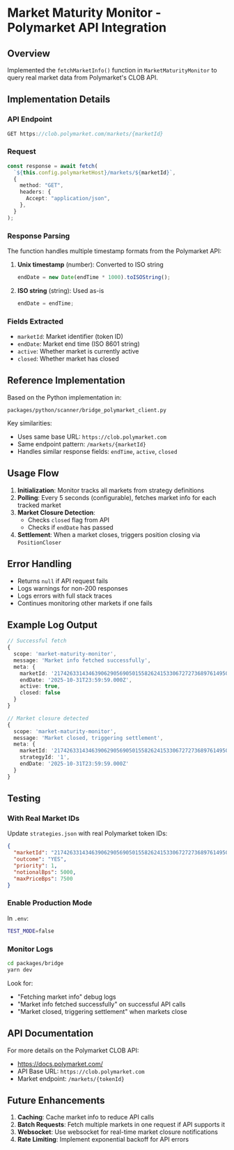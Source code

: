 # Market Maturity Monitor - Polymarket API Integration

## Overview

Implemented the `fetchMarketInfo()` function in `MarketMaturityMonitor` to query real market data from Polymarket's CLOB API.

## Implementation Details

### API Endpoint

```typescript
GET https://clob.polymarket.com/markets/{marketId}
```

### Request

```typescript
const response = await fetch(
  `${this.config.polymarketHost}/markets/${marketId}`,
  {
    method: "GET",
    headers: {
      Accept: "application/json",
    },
  }
);
```

### Response Parsing

The function handles multiple timestamp formats from the Polymarket API:

1. **Unix timestamp** (number): Converted to ISO string

   ```typescript
   endDate = new Date(endTime * 1000).toISOString();
   ```

2. **ISO string** (string): Used as-is
   ```typescript
   endDate = endTime;
   ```

### Fields Extracted

- `marketId`: Market identifier (token ID)
- `endDate`: Market end time (ISO 8601 string)
- `active`: Whether market is currently active
- `closed`: Whether market has closed

## Reference Implementation

Based on the Python implementation in:

```
packages/python/scanner/bridge_polymarket_client.py
```

Key similarities:

- Uses same base URL: `https://clob.polymarket.com`
- Same endpoint pattern: `/markets/{marketId}`
- Handles similar response fields: `endTime`, `active`, `closed`

## Usage Flow

1. **Initialization**: Monitor tracks all markets from strategy definitions
2. **Polling**: Every 5 seconds (configurable), fetches market info for each tracked market
3. **Market Closure Detection**:
   - Checks `closed` flag from API
   - Checks if `endDate` has passed
4. **Settlement**: When a market closes, triggers position closing via `PositionCloser`

## Error Handling

- Returns `null` if API request fails
- Logs warnings for non-200 responses
- Logs errors with full stack traces
- Continues monitoring other markets if one fails

## Example Log Output

```typescript
// Successful fetch
{
  scope: 'market-maturity-monitor',
  message: 'Market info fetched successfully',
  meta: {
    marketId: '21742633143463906290569050155826241533067272736897614950488156847949938836455',
    endDate: '2025-10-31T23:59:59.000Z',
    active: true,
    closed: false
  }
}

// Market closure detected
{
  scope: 'market-maturity-monitor',
  message: 'Market closed, triggering settlement',
  meta: {
    marketId: '21742633143463906290569050155826241533067272736897614950488156847949938836455',
    strategyId: '1',
    endDate: '2025-10-31T23:59:59.000Z'
  }
}
```

## Testing

### With Real Market IDs

Update `strategies.json` with real Polymarket token IDs:

```json
{
  "marketId": "21742633143463906290569050155826241533067272736897614950488156847949938836455",
  "outcome": "YES",
  "priority": 1,
  "notionalBps": 5000,
  "maxPriceBps": 7500
}
```

### Enable Production Mode

In `.env`:

```bash
TEST_MODE=false
```

### Monitor Logs

```bash
cd packages/bridge
yarn dev
```

Look for:

- "Fetching market info" debug logs
- "Market info fetched successfully" on successful API calls
- "Market closed, triggering settlement" when markets close

## API Documentation

For more details on the Polymarket CLOB API:

- https://docs.polymarket.com/
- API Base URL: `https://clob.polymarket.com`
- Market endpoint: `/markets/{tokenId}`

## Future Enhancements

1. **Caching**: Cache market info to reduce API calls
2. **Batch Requests**: Fetch multiple markets in one request if API supports it
3. **Websocket**: Use websocket for real-time market closure notifications
4. **Rate Limiting**: Implement exponential backoff for API errors
